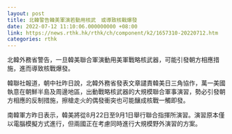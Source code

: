 ```yaml
---
layout: post
title: 北韓警告韓美軍演若動用核武　或導致核戰爆發
date: 2022-07-12 11:10:06.000000000 +08:00
link: https://news.rthk.hk/rthk/ch/component/k2/1657310-20220712.htm
categories: rthk
---
```


北韓外務省警告，一旦韓美聯合軍演動用美軍戰略核武器，可能引發朝方相應措施，進而導致核戰爆發。

韓聯社報道，朝中社昨日說，北韓外務省發表文章譴責韓美日三角協作，萬一美國執意在朝鮮半島及周邊地區，出動戰略核武器的大規模聯合軍事演習，勢必引發朝方相應的反制措施，擦槍走火的偶發衝突也可能釀成核戰一觸即發。

南韓軍方昨日表示，韓美將從8月22日至9月1日舉行聯合指揮所演習。演習原本僅以電腦模擬方式進行，但兩國正在考慮同時進行大規模野外演習的方案。

